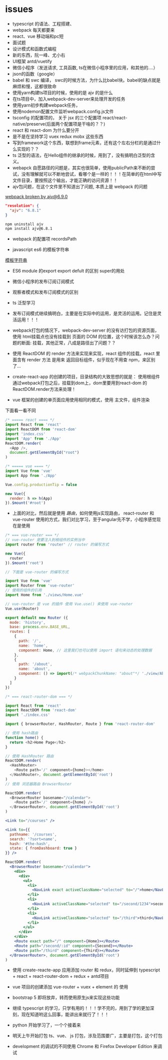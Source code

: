# issues

- typescript 的语法、工程搭建、
- webpack 每天都要来
- react、vue 移动端和pc短
- 面试题
- 设计模式和函数式编程
- 新的东西，阮一峰、尤小右
- UI框架 antd/vuetify
- 微信小程序（发送请求, 工具函数, ts在微信小程序里的应用，和其他的....）
- json的函数（google）
- babel 和 swc 编译， swc的时候方法，为什么比babel块。babel的缺点就是麻烦和慢，这都很致命
- 使用yarn构建ts项目的时候，使用的是 ajv 的是什么
- 在ts项目中，加入webpack-dev-server来处理开发的任务
- 使用yarn初步构建webpack任务，
- 使用nodemon配置文件监听webpack.config.js文件
- tsconfig 的配置项的， 关于 jsx 的三个配置项 react/react-native/preserve(后面两个配置项是干啥的？？)
- react 和 react-dom 为什么要分开
- 是不是在坚持学习 vuex redux mobx 这些东西
- 写到framework这个东西，联想到frame元素，还有这个左右分栏的是通过什么实现的？？
- ts 泛型的语法，在Hello组件的继承的时候，用到了，没有搞明白泛型的含义。
- webapck 自愿路径的问题是，其实也很简单，使用publicPath来不断的尝试，没有理解就可以不断地尝试，看哪个是一样的！！！在简单的在html中写文件目录，要按照这个输出，才能正确的访问资源！！
- ajv包问题，在这个文件里不知道出了问题, 本质上是 webpack 的问题

[webpack broken by ajv@6.9.0](https://github.com/webpack/webpack/issues/8768)

```json
"resolution": {
  "ajv": "6.8.1"
}
```

```bash
npm uninstall ajv
npm install ajv@6.8.1
```

- webpack 的配置项 recordsPath

- javascript es6 的模板字符串

[模板字符串](http://es6.ruanyifeng.com/#docs/string)

- ES6 module 的export export defult 的区别 super的用处
- 微信小程序的发布订阅订阅模式
- 观察者模式和发布订阅模式的区别
- ts 泛型学习
- 发布订阅模式继续搞明白，主要是在实际中的运用，是灵活的运用。记住是灵活运用！！！
- webpack打包的情况下，webpack-dev-server 的没有访打包的资源页面，使用 html挂载点也没有挂载到 页面的 DOM 的位置，这个时候该怎么办？问题的断面: 挂载，其他正常，八成是路径出了问题？？
- 使用 ReactDOM 的 render 方法来实现来实现，react 组件的挂载。react 里面含有 render 方法 是用来 返回目标组件，似乎现在不用查 npm，来区别了...

- create-react-app 的创建的项目，目录结构的大致思想的就是： 使用根组件通过webpack打包之后，挂载到dom上，dom里要用到react-dom 的ReactDOM.render方法来处理！

- vue 框架的创建的单页面应用使用相同的模式，使用 主文件，组件渲染

下面看一看不同

```js
/* ===== react ==== */
import React from 'react'
import ReactDOM from 'react-dom'
import 'index.css'
import 'App' from './App'
ReactDOM.render(
  <App />,
  document.getElementById("root")
)

/* ===== vue ==== */
import Vue from 'vue'
import App from './App'

Vue.config.productionTip = false

new Vue({
  render: h => h(App)
}).$mount('#root')
```

- 上面的对比，然后就是使用 *路由*，如何使用js实现路由， react-router 和 vue-router 使用的方式，我们对比学习，至于angular先不学，小程序感觉现在是使用

```js
/* === vue-router === */
// vue-router 是要注入到根组件的实例当中
import router from 'router' // router 的编写方式

new Vue({
  router
}).$mount('root')

// 下面是 vue-router 的编写方式

import Vue from 'vue'
import Router from 'vue-router'
// 使用的组件的引用
import Home from './views/Home.vue'

// vue-router 是 vue 的插件 使用 Vue.use() 来使用 vue-router
Vue.use(Router)

export default new Router ({
  mode: 'history',
  base: process.env.BASE_URL,
  routes: [
    {
      path: '/',
      name: 'home',
      component: Home, // 这里我们也可以使用 import 语句来动态的处理数据
    },
    {
      path: '/about',
      name: 'about',
      component: () => import(/* webpackChunkName: "about"*/ './view/About.vue)
    }
  ]
})

/* === react-router-dom === */

import React from 'react'
import ReactDOM from 'react-dom'
import './index.css'

import { browserRouter, HashRouter, Route } from 'react-router-dom'

// 使用 hash路由
function home() {
  return <h2>Home Page</h2>
}

// 使用 HashRouter 路由
ReactDOM.render(
  <HashRouter>
    <Route path='/' component={home}></home>
  </HashRouter>, document.getElementById('root')
)
// 使用 浏览器路由 BrowserRouter

ReactDOM.render(
  <BrowserRouter basename="/calendar">
    <Route path='/' component={home} />
  </BrowserRouter>, document.getElementById('root')
)
```

```jsx
<Link to="/courses" />

<Link to={{
  pathname: '/courses',
  search: '?sort=name',
  hash: '#the-hash',
  state: { fromDashboard: true }
}} />

ReactDOM.render(
  <BrowserRouter basename="/calendar">
    <div>
      <div>
        <ul>
          <li>
            <NavLink exact activeClassName="selected" to="/">home</NavLink>
          </li>
          <li>
            <NavLink activeClassName="selected" to="/second/1234">second</NavLink>
          </li>
          <li>
            <NavLink activeClassName="selected" to="/third">third</NavLink>
          </li>
        </ul>
      </div>
    </div>
    <Route exact path="/" component={Home}></Route>
    <Route path="/second/:id" component={Second}></Route>
    <Route path="/third" component={Third}></Route>
  </BrowserRouter>, document.getElementById('root')
)
```

- 使用 create-reacte-app 应用添加 router 和 redux，同时延伸到 typescript + react + react-router-dom + redux + antd项目

- vue 项目的创建添加 vue-router + vuex + element 的 使用

- bootstrap 5 即将放弃，转而使用原生js来实现这些功能

- 继续 typescript 的学习，只学有用的！！！学不完的，用到了学的更加深刻，现在知道哟这么回事，能讲出来就行了！！！

- python 开始学习了，一个个接着来
- 明天上午开始打包 ts、vue、 js 打包，涉及范围要广，主要是打包，这个打包
- development 的调试的不同使用 Chrome 和 Firefox Developer Edition 来调试